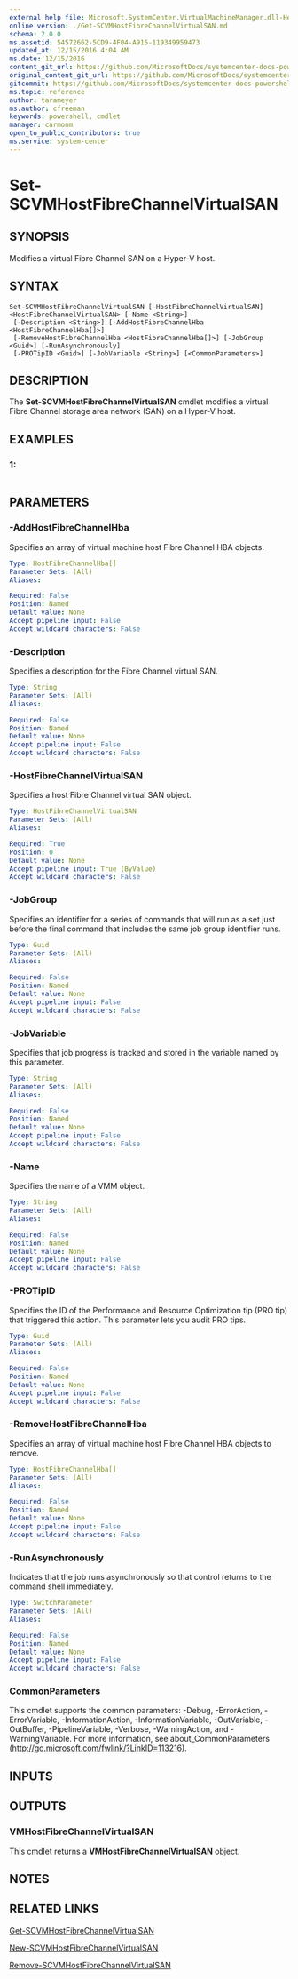 ```yaml
---
external help file: Microsoft.SystemCenter.VirtualMachineManager.dll-Help.xml
online version: ./Get-SCVMHostFibreChannelVirtualSAN.md
schema: 2.0.0
ms.assetid: 54572662-5CD9-4F04-A915-119349959473
updated_at: 12/15/2016 4:04 AM
ms.date: 12/15/2016
content_git_url: https://github.com/MicrosoftDocs/systemcenter-docs-powershell/blob/master/systemcenter-cmdlets/SystemCenter2016/VirtualMachineManager/vlatest/Set-SCVMHostFibreChannelVirtualSAN.md
original_content_git_url: https://github.com/MicrosoftDocs/systemcenter-docs-powershell/blob/master/systemcenter-cmdlets/SystemCenter2016/VirtualMachineManager/vlatest/Set-SCVMHostFibreChannelVirtualSAN.md
gitcommit: https://github.com/MicrosoftDocs/systemcenter-docs-powershell/blob/7df4508c7b907a214e6a8eca76037b06065ef078/systemcenter-cmdlets/SystemCenter2016/VirtualMachineManager/vlatest/Set-SCVMHostFibreChannelVirtualSAN.md
ms.topic: reference
author: tarameyer
ms.author: cfreeman
keywords: powershell, cmdlet
manager: carmonm
open_to_public_contributors: true
ms.service: system-center
---
```


# Set-SCVMHostFibreChannelVirtualSAN

## SYNOPSIS
Modifies a virtual Fibre Channel SAN on a Hyper-V host.

## SYNTAX

```
Set-SCVMHostFibreChannelVirtualSAN [-HostFibreChannelVirtualSAN] <HostFibreChannelVirtualSAN> [-Name <String>]
 [-Description <String>] [-AddHostFibreChannelHba <HostFibreChannelHba[]>]
 [-RemoveHostFibreChannelHba <HostFibreChannelHba[]>] [-JobGroup <Guid>] [-RunAsynchronously]
 [-PROTipID <Guid>] [-JobVariable <String>] [<CommonParameters>]
```

## DESCRIPTION
The **Set-SCVMHostFibreChannelVirtualSAN** cmdlet modifies a virtual Fibre Channel storage area network (SAN) on a Hyper-V host.

## EXAMPLES

### 1:
```

```

## PARAMETERS

### -AddHostFibreChannelHba
Specifies an array of virtual machine host Fibre Channel HBA objects.

```yaml
Type: HostFibreChannelHba[]
Parameter Sets: (All)
Aliases: 

Required: False
Position: Named
Default value: None
Accept pipeline input: False
Accept wildcard characters: False
```

### -Description
Specifies a description for the Fibre Channel virtual SAN.

```yaml
Type: String
Parameter Sets: (All)
Aliases: 

Required: False
Position: Named
Default value: None
Accept pipeline input: False
Accept wildcard characters: False
```

### -HostFibreChannelVirtualSAN
Specifies a host Fibre Channel virtual SAN object.

```yaml
Type: HostFibreChannelVirtualSAN
Parameter Sets: (All)
Aliases: 

Required: True
Position: 0
Default value: None
Accept pipeline input: True (ByValue)
Accept wildcard characters: False
```

### -JobGroup
Specifies an identifier for a series of commands that will run as a set just before the final command that includes the same job group identifier runs.

```yaml
Type: Guid
Parameter Sets: (All)
Aliases: 

Required: False
Position: Named
Default value: None
Accept pipeline input: False
Accept wildcard characters: False
```

### -JobVariable
Specifies that job progress is tracked and stored in the variable named by this parameter.

```yaml
Type: String
Parameter Sets: (All)
Aliases: 

Required: False
Position: Named
Default value: None
Accept pipeline input: False
Accept wildcard characters: False
```

### -Name
Specifies the name of a VMM object.

```yaml
Type: String
Parameter Sets: (All)
Aliases: 

Required: False
Position: Named
Default value: None
Accept pipeline input: False
Accept wildcard characters: False
```

### -PROTipID
Specifies the ID of the Performance and Resource Optimization tip (PRO tip) that triggered this action.
This parameter lets you audit PRO tips.

```yaml
Type: Guid
Parameter Sets: (All)
Aliases: 

Required: False
Position: Named
Default value: None
Accept pipeline input: False
Accept wildcard characters: False
```

### -RemoveHostFibreChannelHba
Specifies an array of virtual machine host Fibre Channel HBA objects to remove.

```yaml
Type: HostFibreChannelHba[]
Parameter Sets: (All)
Aliases: 

Required: False
Position: Named
Default value: None
Accept pipeline input: False
Accept wildcard characters: False
```

### -RunAsynchronously
Indicates that the job runs asynchronously so that control returns to the command shell immediately.

```yaml
Type: SwitchParameter
Parameter Sets: (All)
Aliases: 

Required: False
Position: Named
Default value: None
Accept pipeline input: False
Accept wildcard characters: False
```

### CommonParameters
This cmdlet supports the common parameters: -Debug, -ErrorAction, -ErrorVariable, -InformationAction, -InformationVariable, -OutVariable, -OutBuffer, -PipelineVariable, -Verbose, -WarningAction, and -WarningVariable. For more information, see about_CommonParameters (http://go.microsoft.com/fwlink/?LinkID=113216).

## INPUTS

## OUTPUTS

### VMHostFibreChannelVirtualSAN
This cmdlet returns a **VMHostFibreChannelVirtualSAN** object.

## NOTES

## RELATED LINKS

[Get-SCVMHostFibreChannelVirtualSAN](xref:SystemCenter2016/VirtualMachineManager/vlatest/Get-SCVMHostFibreChannelVirtualSAN.md)

[New-SCVMHostFibreChannelVirtualSAN](xref:SystemCenter2016/VirtualMachineManager/vlatest/New-SCVMHostFibreChannelVirtualSAN.md)

[Remove-SCVMHostFibreChannelVirtualSAN](xref:SystemCenter2016/VirtualMachineManager/vlatest/Remove-SCVMHostFibreChannelVirtualSAN.md)

